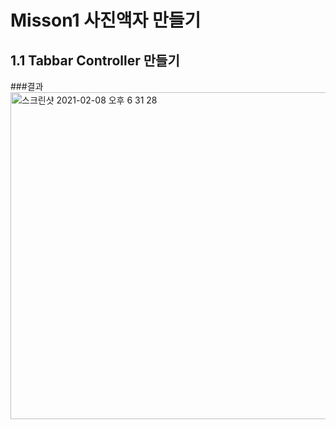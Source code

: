 # Misson1 사진액자 만들기

## 1.1 Tabbar Controller 만들기

###결과
<img width="523" alt="스크린샷 2021-02-08 오후 6 31 28" src="https://user-images.githubusercontent.com/69951890/107201552-7a74f780-6a3c-11eb-8910-861108e2fcc8.png">

